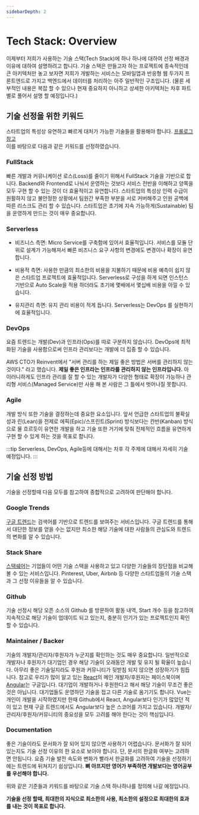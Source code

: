 ```yaml
---
sidebarDepth: 2
---
```


# Tech Stack: Overview

이제부터 저희가 사용하는 기술 스택(Tech Stack)에 하나 하나에 대하여 선정 배경과 이유에 대하여 설명하려고 합니다. 기술 스택은 만들고자 하는 프로젝트에 종속적인데 큰 아키텍처만 놓고 보자면 저희가 개발하는 서비스는 모바일앱과 반응형 웹 두가지 프론트엔드로 가지고 백엔드에서 데이터를 처리하는 아주 일반적인 구조입니다. (물론 세부적인 내용은 복잡 할 수 있으나 현재 중요하지 아니하고 상세한 아키텍처는 차후 파트별로 풀어서 설명 할 예정입니다.)

## 기술 선정을 위한 키워드

스타트업의 특성상 유연하고 빠르게 대처가 가능한 기술들을 활용해야 합니다. [프롤로그 참고](/wedev/prologue/)<br>
이를 바탕으로 다음과 같은 키워드를 선정하였습니다.

### FullStack

빠른 개발과 커뮤니케이션 로스(Loss)를 줄이기 위해서 FullStack 기술을 기반으로 합니다. Backend와 Frontend로 나눠서 운영하는 것보다 서비스 전반을 이해하고 양쪽을 모두 구현 할 수 있는 것이 더 효율적이고 유연합니다. 스타트업의 특성상 인력 수급이 원활하지 않고 불안정한 상황에서 팀원간 부족한 부분을 서로 커버해주고 인원 공백에 따른 리스크도 관리 할 수 있습니다. 스타트업은 초기에 지속 가능하게(Sustainable) 팀을 운영하게 만드는 것이 매우 중요합니다.

### Serverless

* 비즈니스 측면: Micro Service를 구축함에 있어서 효율적입니다. 서비스를 모듈 단위로 설계가 가능해져서 빠른 비즈니스 요구 사항의 변경에도 변경이나 확장이 유연합니다.

* 비용적 측면: 사용한 만큼의 최소한의 비용을 지불하기 때문에 비용 예측이 쉽지 않은 스타트업 프로젝트에 효율적입니다. Serverless로 구성을 하게 되면 인스턴스 기반으로 Auto Scale을 적용 하더라도 초기에 몇배에서 몇십배 비용을 아낄 수 있습니다.

* 유지관리 측면: 유지 관리 비용이 적게 듭니다. Serverless는 DevOps 를 실현하기에 효율적입니다.

### DevOps

요즘 트렌드는 개발(Dev)과 인프라(Ops)를 따로 구분하지 않습니다. DevOps에 최적화된 기술을 사용함으로써 인프라 관리보다는 개발에 더 집중 할 수 있습니다.

AWS CTO가 Reinvent에서 "서버 관리를 하는 제일 좋은 방법은 서버를 관리하지 않는 것이다." 라고 했습니다. **제일 좋은 인프라는 인프라를 관리하지 않는 인프라입니다.** 아이러니하게도 인프라 관리를 잘 할 수 있는 개발자가 다양한 형태로 확장이 가능하나 관리형 서비스(Managed Service)만 사용 해 본 사람은 그 틀에서 벗어나질 못합니다.

### Agile

개발 방식 또한 기술을 결정하는데 중요한 요소입니다. 앞서 언급한 스타트업의 불확실성과 린(Lean)을 전제로 에픽(Epic)/스프린트(Sprint) 방식보다는 칸반(Kanban) 방식으로 물 흐르듯이 유연한 개발을 하고 기술 또한 거기에 맞춰 전체적인 흐름을 유연하게 구현 할 수 있게 하는 것을 목표로 합니다.

:::tip
Serverless, DevOps, Agile등에 대해서는 차후 각 주제에 대해서 자세히 기술 예정입니다.
:::


## 기술 선정 방법

기술을 선정할때 다음 모두를 참고하여 종합적으로 고려하여 판단해야 합니다.

### Google Trends

[구글 트렌드](https://trends.google.com/)는 검색어를 기반으로 트렌드를 보여주는 서비스입니다. 구글 트렌드를 통해서 대단한 정보를 얻을 수는 없지만 최소한 해당 기술에 대한 사람들의 관심도와 트렌드의 변화를 알 수 있습니다.

### Stack Share

[스택쉐어](https://stackshare.io/)는 기업들이 어떤 기술 스택을 사용하고 있고 다양한 기술들의 장단점을 비교해 볼 수 있는 서비스입니다. Pinterest, Uber, Airbnb 등 다양한 스타트업들의 기술 스택과 그 선정 이유들을 알 수 있습니다.

### Github

기술 선정시 해당 오픈 소스의 Github 를 방문하여 활동 내역, Start 개수 등을 참고하여 지속적으로 해당 기술이 업데이트 되고 있는지, 충분히 인기가 있는 프로젝트인지 확인할 수 있습니다.

### Maintainer / Backer

기술의 개발자/관리자/후원자가 누군지를 확인하는 것도 매우 중요합니다. 일반적으로 개발자나 후원자가 대기업인 경우 해당 기술이 오래동안 개발 및 유지 될 확율이 높습니다. 아무리 좋은 기술일지라도 후원과 커뮤니티가 뒷받침 되지 않으면 성장하기가 힘듭니다. 참고로 우리가 많이 알고 있는 [React](https://reactjs.org)의 메인 개발자/후원자는 페이스북이며 [Angular](https://angular.io)는 구글입니다. 대기업이 개발하거나 후원한다고 해서 해당 기술이 무조건 좋은 것은 아닙니다. 대기업들도 운영하던 기술을 접고 다른 기술로 옴기기도 합니다. Vue는 개인이 개발을 시작하였지만 한때 Github에서 React, Angular보다 인기가 많았던 적이 있고 현재 구글 트렌드에서도 Angular보다 높은 스코어를 가지고 있습니다. 개발자/관리자/후원자/커뮤니티의 중요성을 모두 고려를 해야 한다는 것이 핵심입니다.

### Documentation

좋은 기술이라도 문서화가 잘 되어 있지 않으면 사용하기 어렵습니다. 문서화가 잘 되어 있는지도 기술 선정 이유의 한 요소로 보아야 합니다. 단, 문서의 한글화 여부는 고려하면 안됩니다. 요즘 기술 발전 속도와 변화가 빨라서 한글화를 고려하여 기술을 선정하기에는 트렌드에 뒤쳐지기 쉽상입니다. **뼈 아프지만 영어가 부족하면 개발보다는 영어공부를 우선해야 합니다.**

위와 같은 기준들과 키워드를 바탕으로 기술 스택 하나하나를 정의해 나갈 예정입니다.

**기술을 선정 할때, 최대한의 지식으로 최소한의 사용, 최소한의 설정으로 최대한의 효과를 내는 것이 목표로 합니다.**

